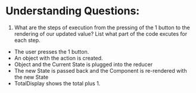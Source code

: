 # Understanding Questions:

1. What are the steps of execution from the pressing of the 1 button to the rendering of our updated value? List what part of the code excutes for each step.

- The user presses the 1 button.
- An object with the action is created.
- Object and the Current State is plugged into the reducer
- The new State is passed back and the Component is re-rendered with the new State
- TotalDisplay shows the total plus 1.
